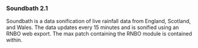 ### Soundbath 2.1
Soundbath is a data sonification of live rainfall data from England, Scotland, and Wales. The data updates every 15 minutes and is sonified using an RNBO web export. The max patch containing the RNBO module is contained within.
